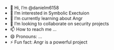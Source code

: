 - 👋 Hi, I’m @danielm6158
- 👀 I’m interested in Symbolic Exectuion
- 🌱 I’m currently learning about Angr
- 💞️ I’m looking to collaborate on security projects
- 📫 How to reach me ...
- 😄 Pronouns: ...
- ⚡ Fun fact: Angr is a powerful project

<!---
danielm6158/danielm6158 is a ✨ special ✨ repository because its `README.md` (this file) appears on your GitHub profile.
You can click the Preview link to take a look at your changes.
--->
